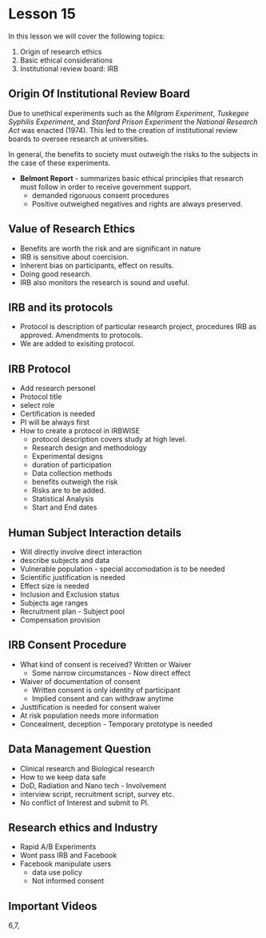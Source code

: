 # Lesson 15

In this lesson we will cover the following topics:

1. Origin of research ethics
2. Basic ethical considerations
3. Institutional review board: IRB

## Origin Of Institutional Review Board

Due to unethical experiments such as the _Milgram Experiment_, _Tuskegee Syphilis Experiment_, and _Stanford Prison Experiment_ the _National Research Act_ was enacted (1974). This led to the creation of institutional review boards to oversee research at universities.

In general, the benefits to society must outweigh the risks to the subjects in the case of these experiments.

- **Belmont Report** - summarizes basic ethical principles that research must follow in order to receive government support.
	- demanded rigoruous consent procedures
	- Positive outweighed negatives and rights are always preserved.

## Value of Research Ethics
- Benefits are worth the risk and are significant in nature
- IRB is sensitive about coercision.
- Inherent bias on participants, effect on results.
- Doing good research.
- IRB also monitors the research is sound and useful.

## IRB and its protocols

- Protocol is description of particular research project, procedures IRB as approved. Amendments to protocols.
- We are added to exisiting protocol.

## IRB Protocol
- Add research personel
- Protocol title
- select role
- Certification is needed
- PI will be always first
- How to create a protocol in IRBWISE
	- protocol description covers study at high level.
	- Research design and methodology 
	- Experimental designs
	- duration of participation
	- Data collection methods
	- benefits outweigh the risk
	- Risks are to be added.
	- Statistical Analysis
	- Start and End dates

## Human Subject Interaction details

- Will directly involve direct interaction
- describe subjects and data
- Vulnerable population - special accomodation is to be needed
- Scientific justification is needed
- Effect size is needed
- Inclusion and Exclusion status
- Subjects age ranges
- Recruitment plan - Subject pool
- Compensation provision


## IRB Consent Procedure
- What kind of consent is received? Written or Waiver
	- Some narrow circumstances - Now direct effect
- Waiver of documentation of consent
	- Written consent is only identity of participant
	- Implied consent and can withdraw anytime
- Justtification is needed for consent waiver
- At risk population needs more information
- Concealment, deception - Temporary prototype is needed

## Data Management Question
- Clinical research and Biological research
- How to we keep data safe
- DoD, Radiation and Nano tech - Involvement
- interview script, recruitment script, survey etc.
- No conflict of Interest and submit to PI.

## Research ethics and Industry
- Rapid A/B Experiments
- Wont pass IRB and Facebook
- Facebook manipulate users
	- data use policy
	- Not informed consent

## Important Videos
6,7,


<!-- ## Section Quizzes

### Exercise: Research Ethics and Industry

_People are still discussing whether or not Facebook's study on its impact on users' moods was ethical. Facebook maintains that the study was consistent with its own data use policy. However, opponents argue that Facebook's study was not. What do you think?_

It may be ethical in the sense that the study was not conducted under an institution which requires informed consent. However, I do think that Facebook needs to do a better job at terms and conditions and allowing users to be informed about the research they are doing rather than using content to manipulate users.
 -->